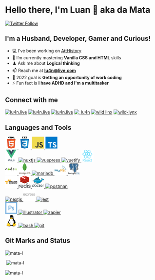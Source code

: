 # Hello there, I'm Luan 🌳 aka da Mata

[![Twitter Follow](https://img.shields.io/twitter/follow/_lu4n?color=30b891&logo=twitter&style=for-the-badge)](https://twitter.com/intent/follow?_lu4n&screen_name=_lu4n)

## I'm a Husband, Developer, Gamer and Curious!

- 💻 I’ve been working on [AttHistory](https://github.com/Mata-L/AttHistory)
- 🎨 I’m currently mastering **Vanilla CSS and HTML** skills
- ♟️ Ask me about **Logical thinking**
- 📫 Reach me at **lu4n@live.com**
- 🔭 2022 goal is **Getting an opportunity of work coding**
- ⚡ Fun fact is **I have ADHD and I'm a multitasker**

## Connect with me

<p align="left">
<a href="https://linkedin.com/in/lu4n91" target="blank"><img align="center" src="https://cdn.jsdelivr.net/npm/simple-icons@3.0.1/icons/linkedin.svg" alt="lu4n.live" height="30" width="40" /></a>
<a href="https://instagram.com/lu4n.live" target="blank"><img align="center" src="https://cdn.jsdelivr.net/npm/simple-icons@3.0.1/icons/instagram.svg" alt="lu4n.live" height="30" width="40" /></a> 
<a href="https://fb.com/lu4n.live" target="blank"><img align="center" src="https://cdn.jsdelivr.net/npm/simple-icons@3.0.1/icons/facebook.svg" alt="lu4n.live" height="30" width="40" /></a>
<a href="https://twitter.com/_lu4n" target="blank"><img align="center" src="https://cdn.jsdelivr.net/npm/simple-icons@3.0.1/icons/twitter.svg" alt="_lu4n" height="30" width="40" /></a>
<a href="https://www.youtube.com/channel/UCX2LOaVfuyqXWKENvHXX5xQ" target="blank"><img align="center" src="https://cdn.jsdelivr.net/npm/simple-icons@3.0.1/icons/youtube.svg" alt="wild linx" height="30" width="40" /></a>
<a href="https://stackoverflow.com/users/15327287" target="blank"><img align="center" src="https://cdn.jsdelivr.net/npm/simple-icons@3.0.1/icons/stackoverflow.svg" alt="wild-lynx" height="30" width="40" /></a>
</p>

## Languages and Tools
<a href="https://www.w3.org/html/" target="_blank"> <img src="https://raw.githubusercontent.com/devicons/devicon/master/icons/html5/html5-original-wordmark.svg" alt="html5" width="40" height="40"/> </a>
<a href="https://www.w3schools.com/css/" target="_blank"> <img src="https://raw.githubusercontent.com/devicons/devicon/master/icons/css3/css3-original-wordmark.svg" alt="css3" width="40" height="40"/> </a>
<a href="https://developer.mozilla.org/en-US/docs/Web/JavaScript" target="_blank"> <img src="https://raw.githubusercontent.com/devicons/devicon/master/icons/javascript/javascript-original.svg" alt="javascript" width="40" height="40"/> </a>
<a href="https://www.typescriptlang.org/" target="_blank"> <img src="https://raw.githubusercontent.com/devicons/devicon/master/icons/typescript/typescript-original.svg" alt="typescript" width="40" height="40"/> </a>
<br>
<a href="https://vuejs.org/" target="_blank"> <img src="https://raw.githubusercontent.com/devicons/devicon/master/icons/vuejs/vuejs-original-wordmark.svg" alt="vuejs" width="40" height="40"/> </a>
<a href="https://nuxtjs.org/" target="_blank"> <img src="https://www.vectorlogo.zone/logos/nuxtjs/nuxtjs-icon.svg" alt="nuxtjs" width="40" height="40"/> </a>
<a href="https://vuepress.vuejs.org/" target="_blank"> <img src="https://raw.githubusercontent.com/AliasIO/wappalyzer/master/src/drivers/webextension/images/icons/VuePress.svg" alt="vuepress" width="40" height="40"/> </a>
<a href="https://vuetifyjs.com/en/" target="_blank"> <img src="https://bestofjs.org/logos/vuetify.svg" alt="vuetify" width="40" height="40"/> </a>
<a href="https://reactjs.org/" target="_blank"> <img src="https://raw.githubusercontent.com/devicons/devicon/master/icons/react/react-original-wordmark.svg" alt="react" width="40" height="40"/> </a>
<br>
<a href="https://nodejs.org" target="_blank"> <img src="https://raw.githubusercontent.com/devicons/devicon/master/icons/nodejs/nodejs-original-wordmark.svg" alt="nodejs" width="40" height="40"/> </a>
<a href="https://www.mongodb.com/" target="_blank"> <img src="https://raw.githubusercontent.com/devicons/devicon/master/icons/mongodb/mongodb-original-wordmark.svg" alt="mongodb" width="40" height="40"/> </a>
<a href="https://mariadb.org/" target="_blank"> <img src="https://www.vectorlogo.zone/logos/mariadb/mariadb-icon.svg" alt="mariadb" width="40" height="40"/> </a>
<a href="https://www.mysql.com/" target="_blank"> <img src="https://raw.githubusercontent.com/devicons/devicon/master/icons/mysql/mysql-original-wordmark.svg" alt="mysql" width="40" height="40"/> </a>
<a href="https://www.postgresql.org" target="_blank"> <img src="https://raw.githubusercontent.com/devicons/devicon/master/icons/postgresql/postgresql-original-wordmark.svg" alt="postgresql" width="40" height="40"/> </a>
<br>
<a href="https://aws.amazon.com" target="_blank"> <img src="https://raw.githubusercontent.com/devicons/devicon/master/icons/amazonwebservices/amazonwebservices-original-wordmark.svg" alt="aws" width="40" height="40"/> </a>
<a href="https://redis.io" target="_blank"> <img src="https://raw.githubusercontent.com/devicons/devicon/master/icons/redis/redis-original-wordmark.svg" alt="redis" width="40" height="40"/> </a>
<a href="https://www.docker.com/" target="_blank"> <img src="https://raw.githubusercontent.com/devicons/devicon/master/icons/docker/docker-original-wordmark.svg" alt="docker" width="40" height="40"/> </a>
<a href="https://postman.com" target="_blank"> <img src="https://www.vectorlogo.zone/logos/getpostman/getpostman-icon.svg" alt="postman" width="40" height="40"/> </a>
<br>
<a href="https://nextjs.org/" target="_blank"> <img src="https://cdn.worldvectorlogo.com/logos/nextjs-3.svg" alt="nextjs" width="40" height="40"/> </a>
<a href="https://expressjs.com" target="_blank"> <img src="https://raw.githubusercontent.com/devicons/devicon/master/icons/express/express-original-wordmark.svg" alt="express" width="40" height="40"/> </a>
<a href="https://jestjs.io" target="_blank"> <img src="https://www.vectorlogo.zone/logos/jestjsio/jestjsio-icon.svg" alt="jest" width="40" height="40"/> </a>
<br>
<a href="https://www.photoshop.com/en" target="_blank"> <img src="https://raw.githubusercontent.com/devicons/devicon/master/icons/photoshop/photoshop-line.svg" alt="photoshop" width="40" height="40"/> </a>
<a href="https://www.adobe.com/in/products/illustrator.html" target="_blank"> <img src="https://www.vectorlogo.zone/logos/adobe_illustrator/adobe_illustrator-icon.svg" alt="illustrator" width="40" height="40"/> </a>
<a href="https://zapier.com" target="_blank"> <img src="https://www.vectorlogo.zone/logos/zapier/zapier-icon.svg" alt="zapier" width="40" height="40"/> </a>
<br>
<a href="https://www.linux.org/" target="_blank"> <img src="https://raw.githubusercontent.com/devicons/devicon/master/icons/linux/linux-original.svg" alt="linux" width="40" height="40"/> </a>
<a href="https://www.gnu.org/software/bash/" target="_blank"> <img src="https://www.vectorlogo.zone/logos/gnu_bash/gnu_bash-icon.svg" alt="bash" width="40" height="40"/> </a>
<a href="https://git-scm.com/" target="_blank"> <img src="https://www.vectorlogo.zone/logos/git-scm/git-scm-icon.svg" alt="git" width="40" height="40"/> </a>
<br>

## Git Marks and Status

<p><img align="center" src="https://github-readme-stats.vercel.app/api/top-langs?username=mata-l&show_icons=true&locale=en&layout=compact" alt="mata-l" /></p>  

<p>&nbsp;<img align="center" src="https://github-readme-stats.vercel.app/api?username=mata-l&show_icons=true&locale=en" alt="mata-l" /></p>  
  
<p><img align="center" src="https://github-readme-streak-stats.herokuapp.com/?user=mata-l&" alt="mata-l" /></p>
